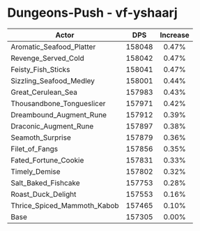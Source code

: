 # Dungeons-Push - vf-yshaarj
| Actor | DPS | Increase |
|---|:---:|:---:|
|Aromatic_Seafood_Platter|158048|0.47%|
|Revenge_Served_Cold|158042|0.47%|
|Feisty_Fish_Sticks|158041|0.47%|
|Sizzling_Seafood_Medley|158001|0.44%|
|Great_Cerulean_Sea|157983|0.43%|
|Thousandbone_Tongueslicer|157971|0.42%|
|Dreambound_Augment_Rune|157912|0.39%|
|Draconic_Augment_Rune|157897|0.38%|
|Seamoth_Surprise|157879|0.36%|
|Filet_of_Fangs|157856|0.35%|
|Fated_Fortune_Cookie|157831|0.33%|
|Timely_Demise|157802|0.32%|
|Salt_Baked_Fishcake|157753|0.28%|
|Roast_Duck_Delight|157553|0.16%|
|Thrice_Spiced_Mammoth_Kabob|157465|0.10%|
|Base|157305|0.00%|
